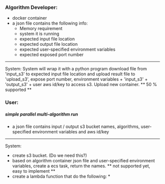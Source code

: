 ### Algorithm Developer:
- docker container
- a json file contains the following info:
    * Memory requirement
    * system it is running
    * expected input file location
    * expected output file location
    * expected user-specified environment variables
    * expected exposed port number
-------------------------------------------------------------
System:
System will wrap it with a python program download file from 'input_s3' to expected input file location and upload result file to 'upload_s3', expose port number, environment variables + 'input_s3' + 'output_s3' + user aws id/key to access s3. Upload new container. 
** 50 % supported **


### User:
##### simple parallel multi-algorithm run
- a json file contains input / output s3 bucket names, algorithms, user-specified environment variables and aws id/key
-------------------------------------------------------------
System:
- create s3 bucket. (Do we need this?)
- based on algorithm container json file and user-specified environment variables, create a ecs task, return the names.
** not supported yet, easy to implement ** 
- create a lambda function that do the following:
    * 